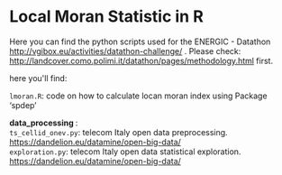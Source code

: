 # Local Moran Statistic in R

Here you can find the python scripts used for the ENERGIC - Datathon http://vgibox.eu/activities/datathon-challenge/ . Please check: http://landcover.como.polimi.it/datathon/pages/methodology.html first.

here you'll find:

<code>lmoran.R</code>: code on how to calculate locan moran index using Package ‘spdep’<br>

<strong>data_processing </strong>: <br>
<code>ts_cellid_onev.py</code>: telecom Italy open data preprocessing. https://dandelion.eu/datamine/open-big-data/<br>
<code>exploration.py</code>: telecom Italy open data statistical exploration. https://dandelion.eu/datamine/open-big-data/<br>
